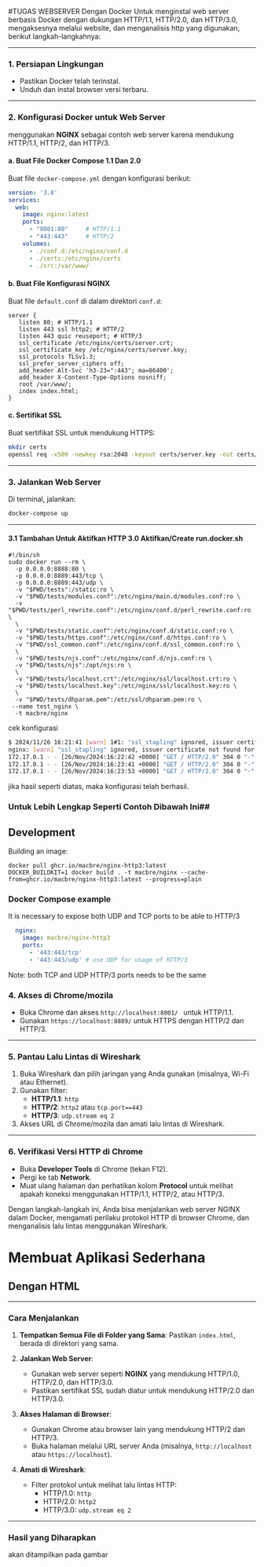 #TUGAS WEBSERVER Dengan Docker
Untuk menginstal web server berbasis Docker dengan dukungan HTTP/1.1, HTTP/2.0, dan HTTP/3.0, mengaksesnya melalui website, dan menganalisis http yang digunakan, berikut langkah-langkahnya:

---

### 1. **Persiapan Lingkungan**

- Pastikan Docker telah terinstal.
- Unduh dan instal browser versi terbaru.

---

### 2. **Konfigurasi Docker untuk Web Server**

menggunakan **NGINX** sebagai contoh web server karena mendukung HTTP/1.1, HTTP/2, dan HTTP/3.

#### a. **Buat File Docker Compose 1.1 Dan 2.0**

Buat file `docker-compose.yml` dengan konfigurasi berikut:

```yaml
version: '3.8'
services:
  web:
    image: nginx:latest
    ports:
      - "8001:80"     # HTTP/1.1
      - "443:443"     # HTTP/2 
    volumes:
      - ./conf.d:/etc/nginx/conf.d
      - ./certs:/etc/nginx/certs
      - ./src:/var/www/

```

#### b. **Buat File Konfigurasi NGINX**

Buat file `default.conf` di dalam direktori  `conf.d`:

```nginx
server {
   listen 80; # HTTP/1.1
   listen 443 ssl http2; # HTTP/2
   listen 443 quic reuseport; # HTTP/3
   ssl_certificate /etc/nginx/certs/server.crt;
   ssl_certificate_key /etc/nginx/certs/server.key;
   ssl_protocols TLSv1.3;
   ssl_prefer_server_ciphers off;
   add_header Alt-Svc 'h3-23=":443"; ma=86400';
   add_header X-Content-Type-Options nosniff;
   root /var/www/;
   index index.html;
}
```

#### c. **Sertifikat SSL**

Buat sertifikat SSL untuk mendukung HTTPS:

```bash
mkdir certs
openssl req -x509 -newkey rsa:2048 -keyout certs/server.key -out certs/server.crt -days 365 -nodes
```

---

### 3. **Jalankan Web Server**

Di terminal, jalankan:

```bash
docker-compose up
```

---
#### 3.1 Tambahan Untuk Aktifkan HTTP 3.0 Aktifkan/Create run.docker.sh
```
#!/bin/sh
sudo docker run --rm \
  -p 0.0.0.0:8888:80 \
  -p 0.0.0.0:8889:443/tcp \
  -p 0.0.0.0:8889:443/udp \
  -v "$PWD/tests":/static:ro \
  -v "$PWD/tests/modules.conf":/etc/nginx/main.d/modules.conf:ro \
  -v "$PWD/tests/perl_rewrite.conf":/etc/nginx/conf.d/perl_rewrite.conf:ro \
  \
  -v "$PWD/tests/static.conf":/etc/nginx/conf.d/static.conf:ro \
  -v "$PWD/tests/https.conf":/etc/nginx/conf.d/https.conf:ro \
  -v "$PWD/ssl_common.conf":/etc/nginx/conf.d/ssl_common.conf:ro \
  \
  -v "$PWD/tests/njs.conf":/etc/nginx/conf.d/njs.conf:ro \
  -v "$PWD/tests/njs":/opt/njs:ro \
  \
  -v "$PWD/tests/localhost.crt":/etc/nginx/ssl/localhost.crt:ro \
  -v "$PWD/tests/localhost.key":/etc/nginx/ssl/localhost.key:ro \
  \
  -v "$PWD/tests/dhparam.pem":/etc/ssl/dhparam.pem:ro \
 --name test_nginx \
  -t macbre/nginx

```
cek konfigurasi
``` sh.run.docker.sh
$ 2024/11/26 16:21:41 [warn] 1#1: "ssl_stapling" ignored, issuer certificate not found for certificate "/etc/nginx/ssl/localhost.crt"
nginx: [warn] "ssl_stapling" ignored, issuer certificate not found for certificate "/etc/nginx/ssl/localhost.crt"
172.17.0.1 - - [26/Nov/2024:16:22:42 +0000] "GET / HTTP/2.0" 304 0 "-" "Mozilla/5.0 (X11; Ubuntu; Linux x86_64; rv:129.0) Gecko/20100101 Firefox/129.0" "-" ""
172.17.0.1 - - [26/Nov/2024:16:23:41 +0000] "GET / HTTP/2.0" 304 0 "-" "Mozilla/5.0 (X11; Ubuntu; Linux x86_64; rv:129.0) Gecko/20100101 Firefox/129.0" "-" ""
172.17.0.1 - - [26/Nov/2024:16:23:53 +0000] "GET / HTTP/2.0" 304 0 "-" "Mozilla/5.0 (X11; Ubuntu; Linux x86_64; rv:129.0) Gecko/20100101 Firefox/129.0" "-" ""

```
jika hasil seperti diatas, maka konfigurasi telah berhasil.

### Untuk Lebih Lengkap Seperti Contoh Dibawah Ini##
## Development

Building an image:

```
docker pull ghcr.io/macbre/nginx-http3:latest
DOCKER_BUILDKIT=1 docker build . -t macbre/nginx --cache-from=ghcr.io/macbre/nginx-http3:latest --progress=plain
```

### Docker Compose example

It is necessary to expose both UDP and TCP ports to be able to HTTP/3

```yaml
  nginx:
    image: macbre/nginx-http3
    ports:
      - '443:443/tcp'
      - '443:443/udp' # use UDP for usage of HTTP/3
```

Note: both TCP and UDP HTTP/3 ports needs to be the same

### 4. **Akses di Chrome/mozila**

- Buka Chrome dan akses `http://localhost:8001/ ` untuk HTTP/1.1.
- Gunakan `https://localhost:8889/` untuk HTTPS dengan HTTP/2 dan HTTP/3.

---

### 5. **Pantau Lalu Lintas di Wireshark**

1. Buka Wireshark dan pilih jaringan yang Anda gunakan (misalnya, Wi-Fi atau Ethernet).
2. Gunakan filter:
    - **HTTP/1.1**: `http`
    - **HTTP/2**: `http2` atau `tcp.port==443`
    - **HTTP/3**: `udp.stream eq 2`
3. Akses URL di Chrome/mozila dan amati lalu lintas di Wireshark.

---

### 6. **Verifikasi Versi HTTP di Chrome**

- Buka **Developer Tools** di Chrome (tekan F12).
- Pergi ke tab **Network**.
- Muat ulang halaman dan perhatikan kolom **Protocol** untuk melihat apakah koneksi menggunakan HTTP/1.1, HTTP/2, atau HTTP/3.

Dengan langkah-langkah ini, Anda bisa menjalankan web server NGINX dalam Docker, mengamati perilaku protokol HTTP di browser Chrome, dan menganalisis lalu lintas menggunakan Wireshark.

# Membuat Aplikasi Sederhana
Dengan HTML 
---

---

### **Cara Menjalankan**

1. **Tempatkan Semua File di Folder yang Sama**: Pastikan `index.html`, berada di direktori yang sama.
    
2. **Jalankan Web Server**:
    
    - Gunakan web server seperti **NGINX** yang mendukung HTTP/1.0, HTTP/2.0, dan HTTP/3.0.
    - Pastikan sertifikat SSL sudah diatur untuk mendukung HTTP/2.0 dan HTTP/3.0.
3. **Akses Halaman di Browser**:
    
    - Gunakan Chrome atau browser lain yang mendukung HTTP/2 dan HTTP/3.
    - Buka halaman melalui URL server Anda (misalnya, `http://localhost` atau `https://localhost`).
4. **Amati di Wireshark**:
    
    - Filter protokol untuk melihat lalu lintas HTTP:
        - HTTP/1.0: `http`
        - HTTP/2.0: `http2`
        - HTTP/3.0: `udp.stream eq 2`

---

### Hasil yang Diharapkan
akan ditampilkan pada gambar
